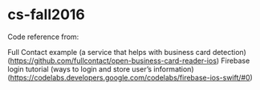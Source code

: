 # cs-fall2016

Code reference from: 

Full Contact example (a service that helps with business card detection) (https://github.com/fullcontact/open-business-card-reader-ios) 
Firebase login tutorial (ways to login and store user’s information)
(https://codelabs.developers.google.com/codelabs/firebase-ios-swift/#0)
